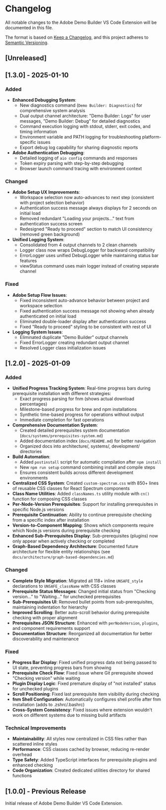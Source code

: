 # Changelog

All notable changes to the Adobe Demo Builder VS Code Extension will be documented in this file.

The format is based on [Keep a Changelog](https://keepachangelog.com/en/1.0.0/),
and this project adheres to [Semantic Versioning](https://semver.org/spec/v2.0.0.html).

## [Unreleased]

## [1.3.0] - 2025-01-10

### Added
- **Enhanced Debugging System**: 
  - New diagnostics command (`Demo Builder: Diagnostics`) for comprehensive system analysis
  - Dual output channel architecture: "Demo Builder: Logs" for user messages, "Demo Builder: Debug" for detailed diagnostics
  - Command execution logging with stdout, stderr, exit codes, and timing information
  - Environment variable and PATH logging for troubleshooting platform-specific issues
  - Export debug log capability for sharing diagnostic reports
- **Adobe Authentication Debugging**:
  - Detailed logging of `aio config` commands and responses
  - Token expiry parsing with step-by-step debugging
  - Browser launch command tracing with environment context

### Changed
- **Adobe Setup UX Improvements**:
  - Workspace selection now auto-advances to next step (consistent with project selection behavior)
  - Authentication success message always displays for 2 seconds on initial load
  - Removed redundant "Loading your projects..." text from authentication success screen
  - Redesigned "Ready to proceed" section to match UI consistency (removed green background)
- **Unified Logging System**:
  - Consolidated from 4 output channels to 2 clean channels
  - Logger class now wraps DebugLogger for backward compatibility
  - ErrorLogger uses unified DebugLogger while maintaining status bar features
  - viewStatus command uses main logger instead of creating separate channel

### Fixed
- **Adobe Setup Flow Issues**:
  - Fixed inconsistent auto-advance behavior between project and workspace selection
  - Fixed authentication success message not showing when already authenticated on initial load
  - Eliminated double-loader display after authentication success
  - Fixed "Ready to proceed" styling to be consistent with rest of UI
- **Logging System Issues**:
  - Eliminated duplicate "Demo Builder" output channels
  - Fixed ErrorLogger creating redundant output channel
  - Resolved Logger class initialization issues

## [1.2.0] - 2025-01-09

### Added
- **Unified Progress Tracking System**: Real-time progress bars during prerequisite installation with different strategies:
  - Exact progress parsing for fnm (shows actual download percentages)
  - Milestone-based progress for brew and npm installations
  - Synthetic time-based progress for operations without output
  - Immediate completion for fast operations
- **Comprehensive Documentation System**: 
  - Created detailed prerequisites system documentation (`docs/systems/prerequisites-system.md`)
  - Added documentation index (`docs/README.md`) for better navigation
  - Organized docs into architecture/, systems/, development/ directories
- **Build Automation**: 
  - Added `postinstall` script for automatic compilation after `npm install`
  - New `npm run setup` command combining install and compile steps
  - Ensures consistent builds across different development environments
- **Centralized CSS System**: Created `custom-spectrum.css` with 850+ lines of reusable CSS classes for React Spectrum components
- **Class Name Utilities**: Added `classNames.ts` utility module with `cn()` function for composing CSS classes
- **Per-Node-Version Prerequisites**: Support for installing prerequisites in specific Node.js versions
- **Prerequisite Continuation**: Ability to continue prerequisite checking from a specific index after installation
- **Version-to-Component Mapping**: Shows which components require which Node.js versions during prerequisite checking
- **Enhanced Sub-Prerequisites Display**: Sub-prerequisites (plugins) now only appear when actively checking or completed
- **Graph-Based Dependency Architecture**: Documented future architecture for flexible entity relationships (see `docs/architecture/graph-based-dependencies.md`)

### Changed
- **Complete Style Migration**: Migrated all 118+ inline `UNSAFE_style` declarations to `UNSAFE_className` with CSS classes
- **Prerequisite Status Messages**: Changed initial status from "Checking version..." to "Waiting..." for unchecked prerequisites
- **Sub-Prerequisites UI**: Removed bullet points from sub-prerequisites, maintaining indentation for hierarchy
- **Improved Scrolling**: Better auto-scroll behavior during prerequisite checking with proper alignment
- **Prerequisites JSON Structure**: Enhanced with `perNodeVersion`, `plugins`, and component requirements support
- **Documentation Structure**: Reorganized all documentation for better discoverability and maintenance

### Fixed
- **Progress Bar Display**: Fixed unified progress data not being passed to UI state, preventing progress bars from showing
- **Prerequisite Check Flow**: Fixed issue where Git prerequisite showed "Checking version" while waiting
- **Plugin Display Logic**: Fixed premature display of "not installed" status for unchecked plugins
- **Scroll Positioning**: Fixed last prerequisite item visibility during checking
- **fnm Shell Configuration**: Automatically configures shell profile after fnm installation (adds to .zshrc/.bashrc)
- **Cross-System Consistency**: Fixed issues where extension wouldn't work on different systems due to missing build artifacts

### Technical Improvements
- **Maintainability**: All styles now centralized in CSS files rather than scattered inline styles
- **Performance**: CSS classes cached by browser, reducing re-render overhead
- **Type Safety**: Added TypeScript interfaces for prerequisite plugins and enhanced checking
- **Code Organization**: Created dedicated utilities directory for shared functions

## [1.0.0] - Previous Release

Initial release of Adobe Demo Builder VS Code Extension.